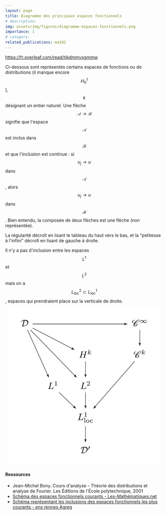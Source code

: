 ```yaml
---
layout: page
title: Diagramme des principaux espaces fonctionnels 
# description: 
img: assets/img/figures/diagramme-espaces-fonctionnels.png
importance: 1
# category: 
related_publications: ma102
---
```


https://fr.overleaf.com/read/tjkdmmysgmmw

Ci-dessous sont représentés certains espaces de fonctions ou de distributions (il manque encore $$H^1_0$$), $$k$$ désignant un entier naturel. Une flèche $$\mathcal{A} \to \mathcal{B}$$ signifie que l'espace $$\mathcal{A}$$ est inclus dans $$\mathcal{B}$$ et que l'inclusion est continue : si $$u_j \to u$$ dans $$\mathcal{A}$$, alors $$u_j \to u$$ dans $$\mathcal{B}$$. Bien entendu, la composée de deux flèches est une flèche (non représentée).

La régularité décroît en lisant le tableau du haut vers le bas, et la "petitesse à l'infini" décroît en lisant de gauche à droite. 

Il n'y a pas d'inclusion entre les espaces $$L^1$$ et $$L^2$$ mais on a $$L_{\mathrm{loc}}^2 \subset L_{\mathrm{loc}}^1$$, espaces qui prendraient place sur la verticale de droite.

<center>
    <img src="/assets/img/figures/diagramme-espaces-fonctionnels.png" height="500">
</center>

<h4>Ressources</h4>
 <ul>
  <li>Jean-Michel <span class="capitales">Bony</span>. Cours d'analyse - Théorie des distributions et analyse de <span class="capitales">Fourier</span>. Les Éditions de l'École polytechnique, 2001</li>
  <li><a href="https://les-mathematiques.net/vanilla/index.php?p=discussion/2088544#Comment_2088544" target="_blank">Schéma des espaces fonctionnels courants - Les-Mathématiques.net</a></li>
  <li><a href="https://minerve.ens-rennes.fr/images/Distribs.png" target="_blank">Schéma représentant les inclusions des espaces fonctionnels les plus courants - <span class="capitales">ens</span> <span class="capitales">r</span>ennes Agreg</a></li>
</ul> 
